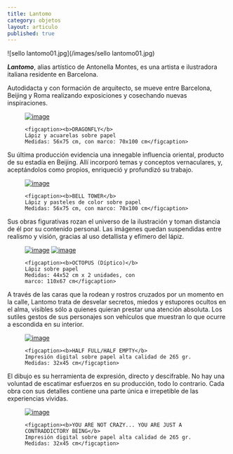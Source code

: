 ```yaml
---
title: Lantomo
category: objetos
layout: articulo
published: true
---
```



![sello lantomo01.jpg](/images/sello lantomo01.jpg)


<b>*Lantomo*</b>, alias artístico de Antonella Montes, es una artista e ilustradora italiana residente en Barcelona.

Autodidacta y con formación de arquitecto, se mueve entre Barcelona, Beijing y Roma realizando exposiciones y 
cosechando nuevas inspiraciones.

<figure>
	<a href="/images/Lantomo/DRAGONFLY-RED.jpg"><img src="/images/Lantomo/DRAGONFLY-RED.jpg" alt="image"></a>

	<figcaption><b>DRAGONFLY</b>
    Lápiz y acuarelas sobre papel 
    Medidas: 56x75 cm, con marco: 70x100 cm</figcaption>
</figure>

Su última producción evidencia una innegable influencia oriental, producto de su estadía en Beijing. Allí incorporó 
temas y conceptos vernaculares, y, aceptándolos como propios, enriqueció y profundizó su trabajo.

<figure>
	<a href="/images/Lantomo/BELL-TOWER-RED.jpg"><img src="/images/Lantomo/BELL-TOWER-RED.jpg" alt="image"></a>

	<figcaption><b>BELL TOWER</b> 
    Lápiz y pasteles de color sobre papel 
    Medidas: 56x75 cm, con marco: 70x100 cm</figcaption>
</figure>

Sus obras figurativas rozan el universo de la ilustración y toman distancia de él por su contenido personal. Las 
imágenes quedan suspendidas entre realismo y visión, gracias al uso detallista y efímero del lápiz.

<figure class="half">
	<a href="/images/Lantomo/OCTOPUS-PART-I-RED.jpg"><img src="/images/Lantomo/OCTOPUS-PART-I-RED.jpg" alt="image"></a>
	<a href="/images/Lantomo/OCTOPUS-PART-II-RED.jpg"><img src="/images/Lantomo/OCTOPUS-PART-II-RED.jpg" alt="image"></a>

	<figcaption><b>OCTOPUS (Díptico)</b> 
    Lápiz sobre papel 
    Medidas: 44x52 cm x 2 unidades, con 
    marco: 110x67 cm</figcaption>
</figure>

A través de las caras que la rodean y rostros cruzados por un momento en la calle, Lantomo trata de desvelar secretos, 
miedos y estupores ocultos en el alma, visibles sólo a quienes quieran prestar una atención absoluta. Los sutiles 
gestos de sus personajes son vehículos que muestran lo que ocurre a escondida en su interior. 

<figure>
	<a href="/images/Lantomo/HalfFullHalfEmpty.jpg"><img src="/images/Lantomo/HalfFullHalfEmpty.jpg" alt="image"></a>

	<figcaption><b>HALF FULL/HALF EMPTY</b>
    Impresión digital sobre papel alta calidad de 265 gr. 
    Medidas: 32x45 cm</figcaption>
</figure>

El dibujo es su herramienta de expresión, directo y descifrable. No hay una voluntad de escatimar esfuerzos en su 
producción, todo lo contrario. Cada obra con sus detalles contiene una parte única e irrepetible de las experiencias 
vividas.

<figure>
	<a href="/images/Lantomo/YOU-ARE-CRAZY-RED.jpg"><img src="/images/Lantomo/YOU-ARE-CRAZY-RED.jpg" alt="image"></a>

	<figcaption><b>YOU ARE NOT CRAZY... YOU ARE JUST A CONTRADDICTORY BEING</b> 
    Impresión digital sobre papel alta calidad de 265 gr. 
    Medidas: 32x45 cm</figcaption>
</figure>